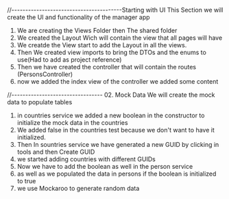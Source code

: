 //----------------------------------------Starting with UI
This Section we will create the UI and functionality of the manager app
1. We are creating the Views Folder then The shared folder
2. We created the Layout Wich will contain the view that all pages will have
3. We creatde the View start to add the Layout in all the views.
4. Then We created view imports to bring the DTOs and the enums to use(Had to add as project reference)
5. Then we have created the controller that will contain the routes (PersonsController)
6. now we added the index view of the controller we added some content

//--------------------------------- 02. Mock Data
We will create the mock data to populate tables
1. in countries service we added a new boolean in the constructor to initialize the mock data in the countries
2. We added false in the countries test because we don't want to have it initialized.
3. Then In sountries service we have generated a new GUID by clicking in tools and then Create GUID
4. we started adding countries with different GUIDs
5. Now we have to add the boolean as well in the person service
6. as well as we populated the data in persons if the boolean is initialized to true
7. we use Mockaroo to generate random data